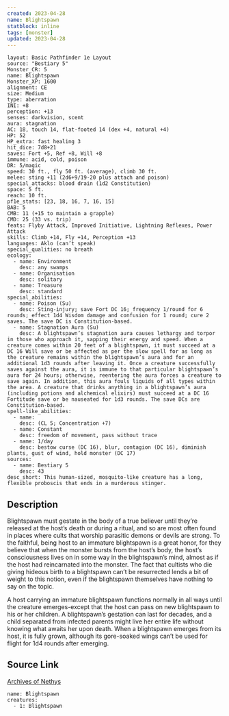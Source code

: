 ```yaml
---
created: 2023-04-28
name: Blightspawn
statblock: inline
tags: [monster]
updated: 2023-04-28
---
```

```statblock
layout: Basic Pathfinder 1e Layout
source: "Bestiary 5"
Monster_CR: 5
name: Blightspawn
Monster_XP: 1600
alignment: CE
size: Medium
type: aberration
INI: +8
perception: +13
senses: darkvision, scent
aura: stagnation
AC: 18, touch 14, flat-footed 14 (dex +4, natural +4)
HP: 52
HP_extra: fast healing 3
hit_dice: 7d8+21
saves: Fort +5, Ref +8, Will +8
immune: acid, cold, poison
DR: 5/magic
speed: 30 ft., fly 50 ft. (average), climb 30 ft.
melee: sting +11 (2d6+9/19-20 plus attach and poison)
special_attacks: blood drain (1d2 Constitution)
space: 5 ft.
reach: 10 ft.
pf1e_stats: [23, 18, 16, 7, 16, 15]
BAB: 5
CMB: 11 (+15 to maintain a grapple)
CMD: 25 (33 vs. trip)
feats: Flyby Attack, Improved Initiative, Lightning Reflexes, Power Attack
skills: Climb +14, Fly +14, Perception +13
languages: Aklo (can’t speak)
special_qualities: no breath
ecology:
  - name: Environment
    desc: any swamps
  - name: Organisation
    desc: solitary
  - name: Treasure
    desc: standard
special_abilities:
  - name: Poison (Su)
    desc: Sting-injury; save Fort DC 16; frequency 1/round for 6 rounds; effect 1d4 Wisdom damage and confusion for 1 round; cure 2 saves. The save DC is Constitution-based.
  - name: Stagnation Aura (Su)
    desc: A blightspawn’s stagnation aura causes lethargy and torpor in those who approach it, sapping their energy and speed. When a creature comes within 20 feet of a blightspawn, it must succeed at a DC 16 Will save or be affected as per the slow spell for as long as the creature remains within the blightspawn’s aura and for an additional 1d3 rounds after leaving it. Once a creature successfully saves against the aura, it is immune to that particular blightspawn’s aura for 24 hours; otherwise, reentering the aura forces a creature to save again. In addition, this aura fouls liquids of all types within the area. A creature that drinks anything in a blightspawn’s aura (including potions and alchemical elixirs) must succeed at a DC 16 Fortitude save or be nauseated for 1d3 rounds. The save DCs are Constitution-based.
spell-like_abilities:
  - name:
    desc: (CL 5; Concentration +7)
  - name: Constant
    desc: freedom of movement, pass without trace
  - name: 1/day
    desc: bestow curse (DC 16), blur, contagion (DC 16), diminish plants, gust of wind, hold monster (DC 17)
sources:
  - name: Bestiary 5
    desc: 43
desc_short: This human-sized, mosquito-like creature has a long, flexible proboscis that ends in a murderous stinger.
```
## Description
Blightspawn must gestate in the body of a true believer until they’re released at the host’s death or during a ritual, and so are most often found in places where cults that worship parasitic demons or devils are strong. To the faithful, being host to an immature blightspawn is a great honor, for they believe that when the monster bursts from the host’s body, the host’s consciousness lives on in some way in the blightspawn’s mind, almost as if the host had reincarnated into the monster. The fact that cultists who die giving hideous birth to a blightspawn can’t be resurrected lends a bit of weight to this notion, even if the blightspawn themselves have nothing to say on the topic.

A host carrying an immature blightspawn functions normally in all ways until the creature emerges-except that the host can pass on new blightspawn to his or her children. A blightspawn’s gestation can last for decades, and a child separated from infected parents might live her entire life without knowing what awaits her upon death. When a blightspawn emerges from its host, it is fully grown, although its gore-soaked wings can’t be used for flight for 1d4 rounds after emerging.
## Source Link
[Archives of Nethys](https://aonprd.com/MonsterDisplay.aspx?ItemName=Blightspawn)
```encounter-table
name: Blightspawn
creatures:
  - 1: Blightspawn
```
